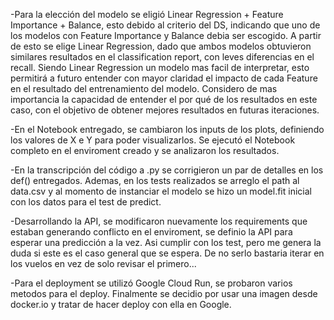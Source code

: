 -Para la elección del modelo se eligió Linear Regression + Feature Importance + Balance, esto debido al criterio del DS, indicando que uno de los modelos con Feature Importance y Balance debia ser escogido. A partir de esto se elige Linear Regression, dado que ambos modelos obtuvieron similares resultados en el classification report, con leves diferencias en el recall. Siendo Linear Regression un modelo mas facil de interpretar, esto permitirá a futuro entender con mayor claridad el impacto de cada Feature en el resultado del entrenamiento del modelo. Considero de mas importancia la capacidad de entender el por qué de los resultados en este caso, con el objetivo de obtener mejores resultados en futuras iteraciones.

-En el Notebook entregado, se cambiaron los inputs de los plots, definiendo los valores de X e Y para poder visualizarlos. Se ejecutó el Notebook completo en el enviroment creado y se analizaron los resultados.

-En la transcripción del código a .py se corrigieron un par de detalles en los def() entregados. Ademas, en los tests realizados se arreglo el path al data.csv y al momento de instanciar el modelo se hizo un model.fit inicial con los datos para el test de predict.

-Desarrollando la API, se modificaron nuevamente los requirements que estaban generando conflicto en el enviroment, se definio la API para esperar una predicción a la vez. Asi cumplir con los test, pero me genera la duda si este es el caso general que se espera. De no serlo bastaria iterar en los vuelos en vez de solo revisar el primero...

-Para el deployment se utilizó Google Cloud Run, se probaron varios metodos para el deploy. Finalmente se decidio por usar una imagen desde docker.io y tratar de hacer deploy con ella en Google.

